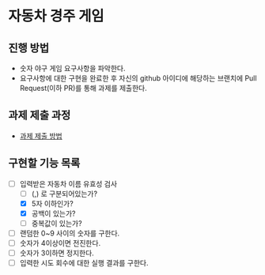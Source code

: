 # 자동차 경주 게임
## 진행 방법
* 숫자 야구 게임 요구사항을 파악한다.
* 요구사항에 대한 구현을 완료한 후 자신의 github 아이디에 해당하는 브랜치에 Pull Request(이하 PR)를 통해 과제를 제출한다.

## 과제 제출 과정
* [과제 제출 방법](https://github.com/next-step/nextstep-docs/tree/master/precourse)

## 구현할 기능 목록
* [ ] 입력받은 자동차 이름 유효성 검사
    - [ ] (,) 로 구분되어있는가?
    - [x] 5자 이하인가?
    - [x] 공백이 있는가?
    - [ ] 중복값이 있는가?
* [ ] 랜덤한 0~9 사이의 숫자를 구한다. 
* [ ] 숫자가 4이상이면 전진한다.
* [ ] 숫자가 3이하면 정지한다.
* [ ] 입력한 시도 회수에 대한 실행 결과를 구한다.